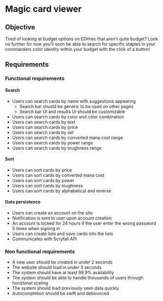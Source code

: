 # Magic card viewer
## Objective
Tired of looking at budget options on EDHrec that aren't quite budget? Look no further for now you'll soon be able to search for specific staples in your commanders color identity within your budget with the click of a button!

## Requirements
### Functional requirements
#### Search
- Users can search cards by name with suggestions appearing
  - Search bar shuold be generic to be used on other pages
  - Search bar UI and results UI should be customizable
- Users can search cards by color and color combination
- Users can search cards by text
- Users can search cards by price
- Users can search cards by set
- Users can search cards by converted mana cost range
- Users can search cards by power range
- Users can search cards by toughness range

#### Sort
- Users can sort cards by price
- Users can sort cards by converted mana cost
- Users can sort cards by power
- Users can sort cards by toughness
- Users can sort cards by alphabetical and reverse

#### Data persistence
- Users can create an account on the site
- Notification is sent to user upon account creation
- An account is locked for 24 hours if the user enter the wrong password 5 times when signing in
- Users can create lists and save cards into the lists
- Communicates with Scryfall API

### Non functional requirements
- A new user should be created in under 2 seconds
- The website should load in under 3 seconds
- The system should have at least 99.9% availability
- The system should be able to handle thousands of users through horiztonal scaling
- The system should load previously seen data quickly
- Autocompletion should be swift and debounced